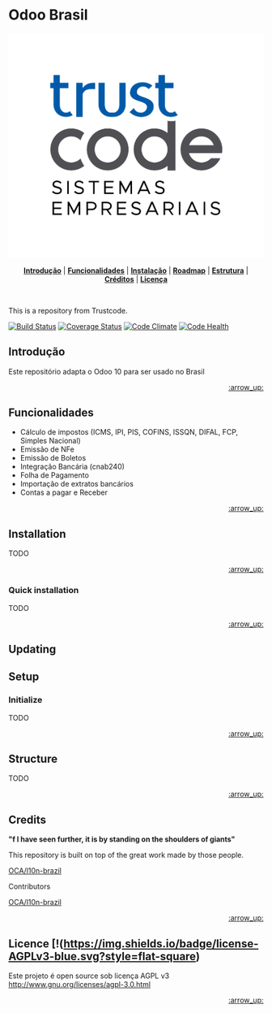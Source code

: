 Odoo Brasil
============================================

<p align="center">
<a name="top" href="http://trustcode.com.br/page/open-source-1"><img src="https://github.com/Trust-Code/odoo-brasil/raw/10.0/icon.png"></a>
</p>

<p align="center">
<b><a href="#introducao">Introdução</a></b>
|
<b><a href="#funcionalidades">Funcionalidades</a></b>
|
<b><a href="#installation">Instalação</a></b>
|
<b><a href="#roadmap">Roadmap</a></b>
|
<b><a href="#estrutura">Estrutura</a></b>
|
<b><a href="#creditos">Créditos</a></b>
|
<b><a href="#licenca">Licença</a></b>
</p>

<br>

This is a repository from Trustcode.

[![Build Status](https://travis-ci.org/Trust-Code/scrum.svg?branch=master)](https://travis-ci.org/Trust-Code/scrum)
[![Coverage Status](https://coveralls.io/repos/Trust-Code/scrum/badge.svg?branch=master)](https://coveralls.io/r/Trust-Code/scrum?branch=master)
[![Code Climate](https://codeclimate.com/github/Trust-Code/scrum/badges/gpa.svg)](https://codeclimate.com/github/Trust-Code/scrum)
[![Code Health](https://landscape.io/github/Trust-Code/scrum/master/landscape.svg?style=flat)](https://landscape.io/github/Trust-Code/scrum/master)


## Introdução

Este repositório adapta o Odoo 10 para ser usado no Brasil

<p align="right"><a href="#top">:arrow_up:</a></p>

## Funcionalidades

* Cálculo de impostos (ICMS, IPI, PIS, COFINS, ISSQN, DIFAL, FCP, Simples Nacional)
* Emissão de NFe
* Emissão de Boletos
* Integração Bancária (cnab240)
* Folha de Pagamento
* Importação de extratos bancários
* Contas a pagar e Receber


<p align="right"><a href="#top">:arrow_up:</a></p>

## Installation

TODO

<p align="right"><a href="#top">:arrow_up:</a></p>

### Quick installation

TODO

<p align="right"><a href="#top">:arrow_up:</a></p>

## Updating

## Setup

### Initialize

TODO

<p align="right"><a href="#top">:arrow_up:</a></p>

## Structure

TODO

<p align="right"><a href="#top">:arrow_up:</a></p>

## Credits

**"f I have seen further, it is by standing on the shoulders of giants"**

This repository is built on top of the great work made by those people.

<a href="#structure">OCA/l10n-brazil</a>

Contributors

<a href="#structure">OCA/l10n-brazil</a>

<p align="right"><a href="#top">:arrow_up:</a></p>

## Licence [!(https://img.shields.io/badge/license-AGPLv3-blue.svg?style=flat-square)

Este projeto é open source sob licença AGPL v3 http://www.gnu.org/licenses/agpl-3.0.html

<p align="right"><a href="#top">:arrow_up:</a></p>
